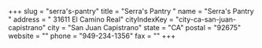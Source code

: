 +++
slug = "serra's-pantry"
title = "Serra's Pantry "
name = "Serra's Pantry "
address = " 31611 El Camino Real"
cityIndexKey = "city-ca-san-juan-capistrano"
city = "San Juan Capistrano"
state = "CA"
postal = "92675"
website = ""
phone = "949-234-1356"
fax = ""
+++
